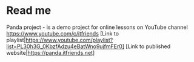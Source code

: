 # Read me
Panda project - is a demo project for online lessons on YouTube channel https://www.youtube.com/c/itfriends
[Link to playlist|https://www.youtube.com/playlist?list=PL30h3G_0KbzfAdzu4eBatWno9ujfmFEr0]
[Link to published website|https://panda.itfriends.net]


 